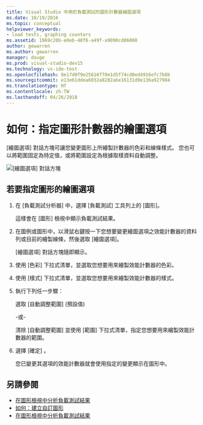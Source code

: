```yaml
---
title: Visual Studio 中用於負載測試的圖形計數器繪圖選項
ms.date: 10/19/2016
ms.topic: conceptual
helpviewer_keywords:
- load tests, graphing counters
ms.assetid: 1969c20b-e0eb-48f6-a49f-a9090cd86008
author: gewarren
ms.author: gewarren
manager: douge
ms.prod: visual-studio-dev15
ms.technology: vs-ide-test
ms.openlocfilehash: 8e17d0f9e25616f70e1d5f74cd0ed4916efc7b8b
ms.sourcegitcommit: e13e61ddea6032a8282abe16131d9e136a927984
ms.translationtype: HT
ms.contentlocale: zh-TW
ms.lasthandoff: 04/26/2018
---
```

# <a name="how-to-specify-plot-options-for-graphing-counters"></a>如何：指定圖形計數器的繪圖選項

[繪圖選項] 對話方塊可讓您變更圖形上所繪製計數器的色彩和線條樣式。 您也可以將範圍固定為特定值，或將範圍設定為根據取樣資料自動調整。

![[繪圖選項] 對話方塊](../test/media/ltest_plotoptions.png "LTest_PlotOptions")

## <a name="to-specify-plotting-options-for-graphs"></a>若要指定圖形的繪圖選項

1.  在 [負載測試分析器] 中，選擇 [負載測試] 工具列上的 [圖形]。

     這樣會在 [圖形] 檢視中顯示負載測試結果。

2.  在圖例或圖形中，以滑鼠右鍵按一下您想要變更繪圖選項之效能計數器的資料列或目前的繪製線條，然後選取 [繪圖選項]。

     [繪圖選項] 對話方塊隨即顯示。

3.  使用 [色彩] 下拉式清單，並選取您想要用來繪製效能計數器的色彩。

4.  使用 [樣式] 下拉式清單，並選取您想要用來繪製效能計數器的樣式。

5.  執行下列任一步驟：

     選取 [自動調整範圍] (預設值)

     \-或-

     清除 [自動調整範圍] 並使用 [範圍] 下拉式清單，指定您想要用來繪製效能計數器的範圍。

6.  選擇 [確定] 。

     您已變更其選項的效能計數器就會使用指定的變更顯示在圖形中。

## <a name="see-also"></a>另請參閱

- [在圖形檢視中分析負載測試結果](../test/analyze-load-test-results-in-the-graphs-view.md)
- [如何：建立自訂圖形](../test/how-to-create-custom-graphs-in-load-test-results.md)
- [在圖形檢視中分析負載測試結果](../test/analyze-load-test-results-in-the-graphs-view.md)